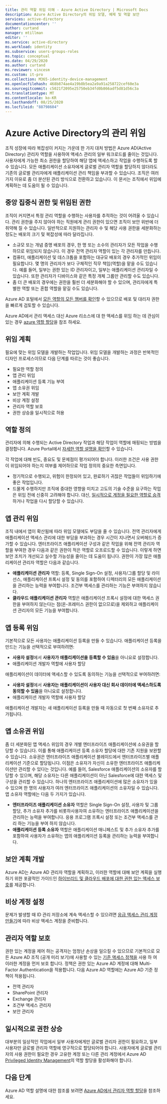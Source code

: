 ```yaml
---
title: 관리 역할 위임 이해 - Azure Active Directory | Microsoft Docs
description: Azure Active Directory의 위임 모델, 예제 및 역할 보안
services: active-directory
documentationcenter: ''
author: curtand
manager: mtillman
editor: ''
ms.service: active-directory
ms.workload: identity
ms.subservice: users-groups-roles
ms.topic: conceptual
ms.date: 04/29/2020
ms.author: curtand
ms.reviewer: vincesm
ms.custom: it-pro
ms.collection: M365-identity-device-management
ms.openlocfilehash: 468b874ae4a19b8b5ea2a9a91a258722cef60e3a
ms.sourcegitcommit: c5021f2095e25750eb34fd0b866adf5d81d56c3a
ms.translationtype: MT
ms.contentlocale: ko-KR
ms.lasthandoff: 08/25/2020
ms.locfileid: "88798604"
---
```

# <a name="delegate-administration-in-azure-active-directory"></a>Azure Active Directory의 관리 위임

조직 성장에 따라 복잡성이 커지는 가운데 한 가지 대처 방법은 Azure AD(Active Directory) 관리자 역할을 사용하여 액세스 관리의 일부 워크로드를 줄이는 것입니다. 사용자에게 가능한 최소 권한을 할당하여 해당 앱에 액세스하고 작업을 수행하도록 할 수 있습니다. 모든 애플리케이션 소유자에게 글로벌 관리자 역할을 할당하지 않더라도 기존의 글로벌 관리자에게 애플리케이션 관리 책임을 부과할 수 있습니다. 조직은 여러 가지 이유로 좀 더 분산된 관리 방식으로 전환하고 있습니다. 이 문서는 조직에서 위임에 계획하는 데 도움이 될 수 있습니다.

<!--What about reporting? Who has which role and how do I audit?-->

## <a name="centralized-versus-delegated-permissions"></a>중앙 집중식 권한 및 위임된 권한

조직이 커지면서 특정 관리 역할을 수행하는 사용자를 추적하는 것이 어려울 수 있습니다. 관리 권한을 주지 않아야 하는 직원에게 관리 권한이 있으면 조직이 보안 위반에 더 취약해 질 수 있습니다. 일반적으로 지원하는 관리자 수 및 해당 사용 권한을 세분화하는 정도는 배포의 크기 및 복잡성에 따라 달라집니다.

* 소규모 또는 개념 증명 배포의 경우, 한 명 또는 소수의 관리자가 모든 작업을 수행하므로 위임되지 않습니다. 이 경우 전역 관리자 역할이 있는 각 관리자를 만듭니다.
* 컴퓨터, 애플리케이션 및 데스크톱을 포함하는 대규모 배포의 경우 추가적인 위임이 필요합니다. 몇 명의 관리자가 보다 구체적인 직무 책임(역할)을 맡을 수도 있습니다. 예를 들어, 일부는 권한 있는 ID 관리자이고, 일부는 애플리케이션 관리자일 수 있습니다. 또한 관리자가 디바이스와 같은 특정 개체 그룹만 관리할 수도 있습니다.
* 좀 더 큰 배포의 경우에는 권한을 훨씬 더 세분화해야 할 수 있으며, 관리자에게 특별한 역할 또는 혼합 역할을 맡길 수도 있습니다.

Azure AD 포털에서 [모든 역할의 모든 멤버를 확인](directory-manage-roles-portal.md)할 수 있으므로 배포 및 대리자 권한을 빠르게 검토할 수 있습니다.

Azure AD에서 관리 액세스 대신 Azure 리소스에 대 한 액세스를 위임 하는 데 관심이 있는 경우 [azure 역할 할당](../../role-based-access-control/role-assignments-portal.md)을 참조 하세요.

## <a name="delegation-planning"></a>위임 계획

필요에 맞는 위임 모델을 개발하는 작업입니다. 위임 모델을 개발하는 과정은 반복적인 디자인 프로세스이므로 다음 단계를 따르는 것이 좋습니다.

* 필요한 역할 정의
* 앱 관리 위임
* 애플리케이션 등록 기능 부여
* 앱 소유권 위임
* 보안 계획 개발
* 비상 계정 설정
* 관리자 역할 보호
* 권한 상승을 일시적으로 허용

## <a name="define-roles"></a>역할 정의

관리자에 의해 수행되는 Active Directory 작업과 해당 작업이 역할에 매핑되는 방법을 결정합니다. Azure Portal에서 [자세한 역할 설명을 확인](directory-manage-roles-portal.md)할 수 있습니다.

각 작업에 대해 빈도, 중요도 및 문제점이 평가되어야 합니다. 이러한 조건은 사용 권한이 위임되어야 하는지 여부를 제어하므로 작업 정의의 중요한 측면입니다.

* 정기적으로 수행되고, 위험이 한정되어 있고, 완료하기 귀찮은 작업들이 위임하기에 좋은 작업입니다.
* 드물게 수행하지만 조직에 중대한 영향을 미치고 고도의 기술 수준을 요구하는 작업은 위임 전에 신중히 고려해야 합니다. 대신, [일시적으로 계정을 필요한 역할로 승격](../privileged-identity-management/pim-configure.md)하거나 작업을 다시 할당할 수 있습니다.

## <a name="delegate-app-administration"></a>앱 관리 위임

조직 내에서 앱이 확산됨에 따라 위임 모델에도 부담을 줄 수 있습니다. 전역 관리자에게 애플리케이션 액세스 관리에 대한 부담을 부과하는 경우 시간이 지나면서 오버헤드가 증가할 수 있습니다. 엔터프라이즈 애플리케이션 구성과 같은 작업을 위해 전역 관리자 역할을 부여한 경우 다음과 같은 권한이 적은 역할로 오프로드할 수 있습니다. 이렇게 하면 보안 조치가 개선되고 실수할 가능성을 줄이는 데 도움이 됩니다. 권한이 가장 많은 애플리케이션 관리자 역할은 다음과 같습니다.

* **애플리케이션 관리자** 역할: 등록, Single Sign-On 설정, 사용자/그룹 할당 및 라이선스, 애플리케이션 프록시 설정 및 동의를 포함하여 디렉터리의 모든 애플리케이션을 관리하는 능력을 부여합니다. 조건부 액세스를 관리하는 기능은 부여하지 않습니다.
* **클라우드 애플리케이션 관리자** 역할은 애플리케이션 프록시 설정에 대한 액세스 권한을 부여하지 않는다는 점(온-프레미스 권한이 없으므로)을 제외하고 애플리케이션 관리자의 모든 기능을 부여합니다.

## <a name="delegate-app-registration"></a>앱 등록 위임

기본적으로 모든 사용자는 애플리케이션 등록을 만들 수 있습니다. 애플리케이션 등록을 만드는 기능을 선택적으로 부여하려면:

* **사용자 설정**에서 **사용자가 애플리케이션을 등록할 수 있음**을 아니요로 설정합니다.
* 애플리케이션 개발자 역할에 사용자 할당

애플리케이션이 데이터에 액세스할 수 있도록 동의하는 기능을 선택적으로 부여하려면:

* **사용자 설정**에서 **사용자는 애플리케이션이 사용자 대신 회사 데이터에 액세스하도록 동의할 수 있음**을 아니요로 설정합니다.
* 애플리케이션 개발자 역할에 사용자 할당

애플리케이션 개발자는 새 애플리케이션 등록을 만들 때 자동으로 첫 번째 소유자로 추가됩니다.

## <a name="delegate-app-ownership"></a>앱 소유권 위임

좀 더 세분화된 앱 액세스 위임의 경우 개별 엔터프라이즈 애플리케이션에 소유권을 할당할 수 있습니다. 이를 통해 애플리케이션 등록 소유자 할당에 대한 기존 지원을 보완할 수 있습니다. 소유권은 엔터프라이즈 애플리케이션 블레이드에서 엔터프라이즈별 애플리케이션 기준으로 할당됩니다. 이점은 소유자가 자신이 소유한 엔터프라이즈 애플리케이션만 관리할 수 있다는 것입니다. 예를 들어, Salesforce 애플리케이션의 소유자를 할당할 수 있으며, 해당 소유자는 다른 애플리케이션이 아닌 Salesforce에 대한 액세스 및 구성을 관리할 수 있습니다. 하나의 엔터프라이즈 애플리케이션에 많은 소유자가 있을 수 있으며 한 명의 사용자가 여러 엔터프라이즈 애플리케이션의 소유자일 수 있습니다. 앱 소유자 역할에는 다음 두 가지가 있습니다.

* **엔터프라이즈 애플리케이션 소유자** 역할은 Single Sign-On 설정, 사용자 및 그룹 할당, 추가 소유자 추가를 비롯하사용자여 소유하는 엔터프라이즈 애플리케이션을 관리하는 능력을 부여합니다. 응용 프로그램 프록시 설정 또는 조건부 액세스를 관리 하는 기능을 부여 하지 않습니다.
* **애플리케이션 등록 소유자** 역할은 애플리케이션 매니페스트 및 추가 소유자 추가를 포함하여 사용자가 소유하는 앱의 애플리케이션 등록을 관리하는 능력을 부여합니다.

## <a name="develop-a-security-plan"></a>보안 계획 개발

Azure AD는 Azure AD 관리자 역할을 계획하고, 이러한 역할에 대해 보안 계획을 실행하기 위한 포괄적인 가이드인 [하이브리드 및 클라우드 배포에 대한 권한 있는 액세스 보호](directory-admin-roles-secure.md)를 제공합니다.

## <a name="establish-emergency-accounts"></a>비상 계정 설정

문제가 발생할 때 ID 관리 저장소에 계속 액세스할 수 있으려면 [응급 액세스 관리 계정 만들기](directory-emergency-access.md)에 따라 비상 액세스 계정을 준비합니다.

## <a name="secure-your-administrator-roles"></a>관리자 역할 보호

권한 있는 계정을 제어 하는 공격자는 엄청난 손상을 일으킬 수 있으므로 기본적으로 모든 Azure AD 조직 (공개 미리 보기)에 사용할 수 있는 [기준 액세스 정책을](https://cloudblogs.microsoft.com/enterprisemobility/2018/06/22/baseline-security-policy-for-azure-ad-admin-accounts-in-public-preview/) 사용 하 여 이러한 계정을 먼저 보호 합니다. 정책은 권한 있는 Azure AD 계정에 대해 Multi-Factor Authentication을 적용합니다. 다음 Azure AD 역할에는 Azure AD 기준 정책이 적용됩니다.

* 전역 관리자
* SharePoint 관리자
* Exchange 관리자
* 조건부 액세스 관리자
* 보안 관리자

## <a name="elevate-privilege-temporarily"></a>일시적으로 권한 상승

대부분의 일상적인 작업에서 일부 사용자에게만 글로벌 관리자 권한이 필요하고, 일부 사용자만 글로벌 관리자 역할에 영구적으로 할당되어야 합니다. 사용자에게 글로벌 관리자의 사용 권한이 필요한 경우 고유한 계정 또는 다른 관리 계정에서 Azure AD [Privileged Identity Management](../privileged-identity-management/pim-configure.md)의 역할 할당을 활성화해야 합니다.

## <a name="next-steps"></a>다음 단계

Azure AD 역할 설명에 대한 참조를 보려면 [Azure AD에서 관리자 역할 할당](directory-assign-admin-roles.md)을 참조하세요.